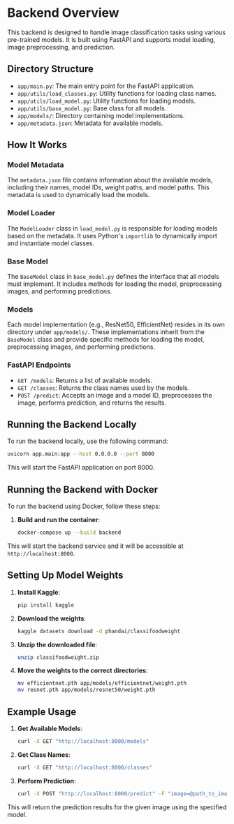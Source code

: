 # Backend Overview

This backend is designed to handle image classification tasks using various pre-trained models. It is built using FastAPI and supports model loading, image preprocessing, and prediction.

## Directory Structure

- `app/main.py`: The main entry point for the FastAPI application.
- `app/utils/load_classes.py`: Utility functions for loading class names.
- `app/utils/load_model.py`: Utility functions for loading models.
- `app/utils/base_model.py`: Base class for all models.
- `app/models/`: Directory containing model implementations.
- `app/metadata.json`: Metadata for available models.

## How It Works

### Model Metadata

The `metadata.json` file contains information about the available models, including their names, model IDs, weight paths, and model paths. This metadata is used to dynamically load the models.

### Model Loader

The `ModelLoader` class in `load_model.py` is responsible for loading models based on the metadata. It uses Python's `importlib` to dynamically import and instantiate model classes.

### Base Model

The `BaseModel` class in `base_model.py` defines the interface that all models must implement. It includes methods for loading the model, preprocessing images, and performing predictions.

### Models

Each model implementation (e.g., ResNet50, EfficientNet) resides in its own directory under `app/models/`. These implementations inherit from the `BaseModel` class and provide specific methods for loading the model, preprocessing images, and performing predictions.

### FastAPI Endpoints

- `GET /models`: Returns a list of available models.
- `GET /classes`: Returns the class names used by the models.
- `POST /predict`: Accepts an image and a model ID, preprocesses the image, performs prediction, and returns the results.

## Running the Backend Locally

To run the backend locally, use the following command:

```bash
uvicorn app.main:app --host 0.0.0.0 --port 8000
```

This will start the FastAPI application on port 8000.

## Running the Backend with Docker

To run the backend using Docker, follow these steps:

1. **Build and run the container**:

   ```bash
   docker-compose up --build backend
   ```

This will start the backend service and it will be accessible at `http://localhost:8000`.

## Setting Up Model Weights

1. **Install Kaggle**:

   ```bash
   pip install kaggle
   ```

2. **Download the weights**:

   ```bash
   kaggle datasets download -d phandai/classifoodweight
   ```

3. **Unzip the downloaded file**:

   ```bash
   unzip classifoodweight.zip
   ```

4. **Move the weights to the correct directories**:

   ```bash
   mv efficientnet.pth app/models/efficientnet/weight.pth
   mv resnet.pth app/models/resnet50/weight.pth
   ```

## Example Usage

1. **Get Available Models**:

   ```bash
   curl -X GET "http://localhost:8000/models"
   ```

2. **Get Class Names**:

   ```bash
   curl -X GET "http://localhost:8000/classes"
   ```

3. **Perform Prediction**:

   ```bash
   curl -X POST "http://localhost:8000/predict" -F "image=@path_to_image.jpg" -F "model_id_name=resnet50"
   ```

This will return the prediction results for the given image using the specified model.
